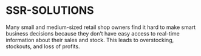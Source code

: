 # SSR-SOLUTIONS
Many small and medium-sized retail shop owners find it hard to make smart business decisions because they don’t have easy access to real-time information about their sales and stock. This leads to overstocking, stockouts, and loss of profits.
